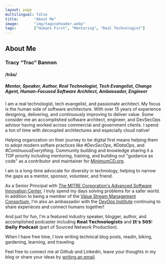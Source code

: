 ```yaml
---
layout: page
multilingual: false
title:       "About Me"
image:       "img/tagsnoheader.webp"
tags:        ["Humans First", "Mentoring", "Real Technologist"]
---
```

## About Me
### Tracy “Trac” Bannon
#### /trās/
##### Mentor, Speaker, Author, Real Technologist, Tech Evangelist, Change Agent, Human-Focused Software Architect, Ambassador, Engineer

I am a real technologist, tech evangelist, and passionate architect. My focus is the human side of software architecture. With over 15 years of experience designing, delivering, and continuously improving to deliver value.   Some consider me an accomplished software architect, engineer, and DevSecOps advisor having worked across commercial and government clients.  I spend a ton of time with decoupled architectures and especially cloud native!   

Helping organization on their journey to be digital first means helping them to adopt modern softare practices like *#DevSecOps*,  *#DataOps*, and *#ContinuousEverything*.  Community building and knowledge sharing it a TOP priority including mentoring, training, and building out "guidance as code" as a contributor and maintainer for [MinimumCD.org](https://minimumcd.org/minimumcd/).  

I am  is a long-time advocate for diversity in technology, helping to narrow the gaps as a mentor, sponsor, volunteer, and friend. 

As a Senior Principal with [The MITRE Corporation's Advanced Software Innovation Center](https://www.mitre.org/),  I truly spend my days solving problems for a safer world.  In addition to being a member of the [Value Stream Management Consortium](https://www.vsmconsortium.org/), I'm also an ambassador with the [DevOps Institute](https://www.devopsinstitute.com/) continuing to share experieces and connect humans together!

And just for fun, I'm a featured industry speaker, blogger, author, and accomplished podcaster including 𝗥𝗲𝗮𝗹 𝗧𝗲𝗰𝗵𝗻𝗼𝗹𝗼𝗴𝗶𝘀𝘁𝘀 and 𝗜𝘁'𝘀 𝟱𝟬𝟱! 𝗗𝗮𝗶𝗹𝘆 𝗣𝗼𝗱𝗰𝗮𝘀𝘁 (part of Sourced Network Production).

When I have free time, I love  writing technical blog posts, readin, biking, gardening, learning, and traveling.

Feel free to connect me at Github and Linkedin, leave your thoughts in my blog or share your ideas by [writing an email](mailto:trac@tracybannon.tech). 


